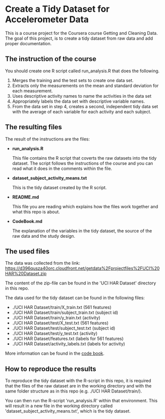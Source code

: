 Create a Tidy Dataset for Accelerometer Data
============================

This is a course project for the Coursera course Getting and Cleaning Data. The goal of this project, is to create a tidy dataset from raw data and add proper documentation.

## The instruction of the course
You should create one R script called run_analysis.R that does the following.

1.  Merges the training and the test sets to create one data set.
2.  Extracts only the measurements on the mean and standard deviation for each measurement. 
3.  Uses descriptive activity names to name the activities in the data set
4.  Appropriately labels the data set with descriptive variable names. 
5.  From the data set in step 4, creates a second, independent tidy data set with the 
    average of each variable for each activity and each subject.

## The resulting files
The result of the instructions are the files:

*   **run_analysis.R**

    This file contains the R script that coverts the raw datasets into the tidy dataset. 
    The script follows the instructions of the course and you can read what it does in
    the comments within the file.
    
*   **dataset_subject_activity_means.txt**
    
    This is the tidy dataset created by the R script.
    
*   **README.md**

    This file you are reading which explains how the files work together and what this repo is about.
    
*   **CodeBook.md**

    The explanation of the variables in the tidy dataset, the source of the raw data 
    and the study design.
    
## The used files
The data was collected from the link:
https://d396qusza40orc.cloudfront.net/getdata%2Fprojectfiles%2FUCI%20HAR%20Dataset.zip

The content of the zip-file can be found in the 'UCI HAR Dataset' directory in this repo.

The data used for the tidy dataset can be found in the following files:

* ./UCI HAR Dataset/train/X_train.txt (561 features)
* ./UCI HAR Dataset/train/subject_train.txt (subject id)
* ./UCI HAR Dataset/train/y_train.txt (activity)
* ./UCI HAR Dataset/test/X_test.txt (561 features)
* ./UCI HAR Dataset/test/subject_test.txt (subject id)
* ./UCI HAR Dataset/test/y_test.txt (activity)
* ./UCI HAR Dataset/features.txt (labels for 561 features)
* ./UCI HAR Dataset/activity_labels.txt (labels for activity)

More information can be found in the [code book](CodeBook.md).

## How to reproduce the results
To reproduce the tidy dataset with the R-script in this repo, it is required that the files of the raw dataset are in the working directory and with the same folder structure as in this repo (e.g. ./UCI HAR Dataset/train/).

You can then run the R-script 'run_analysis.R' within that environment. 
This will result in a new file in the working directory called 'dataset_subject_activity_means.txt', which is the tidy dataset.
